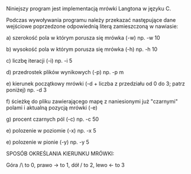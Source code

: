 Niniejszy program jest implementacją mrówki Langtona w języku C.

Podczas wywoływania programu należy przekazać następujące dane wejściowe poprzedzone odpowiednią literą zamieszczoną w nawiasie:

a) szerokość pola w którym porusza się mrówka (-w) np. -w 10

b) wysokość pola w którym porusza się mrówka (-h) np. -h 10

c) liczbę iteracji (-i) np. -i 5

d) przedrostek plików wynikowych (-p) np. -p m

e) kierunek początkowy mrówki (-d + liczba z przedziału od 0 do 3; patrz poniżej) np. -d 3

f) ścieżkę do pliku zawierającego mapę z naniesionymi już "czarnymi" polami i aktualną pozycją mrówki (-e)

g) procent czarnych pól (-c) np. -c 50

e) polozenie w poziomie (-x) np. -x 5

e) polozenie w pionie (-y) np. -y 5

SPOSÓB OKREŚLANIA KIERUNKU MRÓWKI:

Góra /\ to 0, prawo -> to 1, dół \/ to 2, lewo <- to 3
